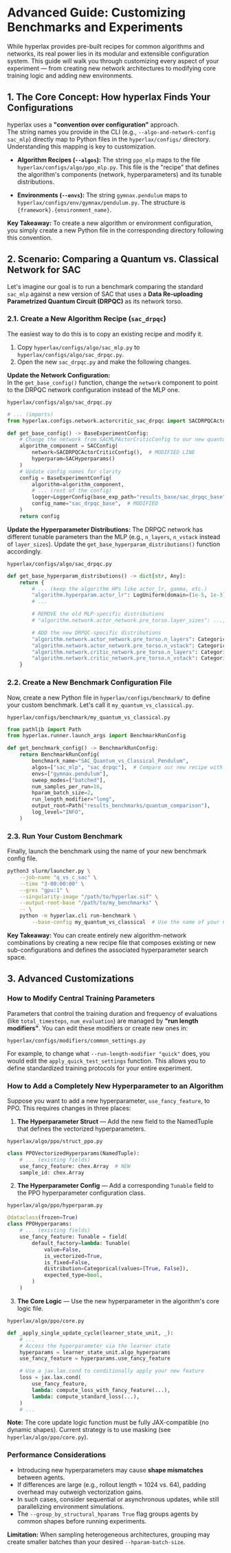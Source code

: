 # Advanced Guide: Customizing Benchmarks and Experiments

While hyperlax provides pre-built recipes for common algorithms and networks, its real power lies in its modular and extensible configuration system. This guide will walk you through customizing every aspect of your experiment — from creating new network architectures to modifying core training logic and adding new environments.

## 1. The Core Concept: How hyperlax Finds Your Configurations
    
hyperlax uses a **"convention over configuration"** approach.  
The string names you provide in the CLI (e.g., `--algo-and-network-config sac_mlp`) directly map to Python files in the `hyperlax/configs/` directory. Understanding this mapping is key to customization.

- **Algorithm Recipes (`--algos`):** The string `ppo_mlp` maps to the file `hyperlax/configs/algo/ppo_mlp.py`. This file is the "recipe" that defines the algorithm's components (network, hyperparameters) and its tunable distributions.

- **Environments (`--envs`):** The string `gymnax.pendulum` maps to `hyperlax/configs/env/gymnax/pendulum.py`. The structure is `{framework}.{environment_name}`.

**Key Takeaway:** To create a new algorithm or environment configuration, you simply create a new Python file in the corresponding directory following this convention.

## 2. Scenario: Comparing a Quantum vs. Classical Network for SAC

Let's imagine our goal is to run a benchmark comparing the standard `sac_mlp` against a new version of SAC that uses a **Data Re-uploading Parametrized Quantum Circuit (DRPQC)** as its network torso.

### 2.1. Create a New Algorithm Recipe (`sac_drpqc`)

The easiest way to do this is to copy an existing recipe and modify it.

1. Copy `hyperlax/configs/algo/sac_mlp.py` to `hyperlax/configs/algo/sac_drpqc.py`.
2. Open the new `sac_drpqc.py` and make the following changes.

**Update the Network Configuration:**  
In the `get_base_config()` function, change the `network` component to point to the DRPQC network configuration instead of the MLP one.

`hyperlax/configs/algo/sac_drpqc.py`
```python
# ... (imports)
from hyperlax.configs.network.actorcritic_sac_drpqc import SACDRPQCActorCriticConfig  # NEW IMPORT

def get_base_config() -> BaseExperimentConfig:
    # Change the network from SACMLPActorCriticConfig to our new quantum one
    algorithm_component = SACConfig(
        network=SACDRPQCActorCriticConfig(),  # MODIFIED LINE
        hyperparam=SACHyperparams()
    )
    # Update config names for clarity
    config = BaseExperimentConfig(
        algorithm=algorithm_component,
        # ... (rest of the config)
        logger=LoggerConfig(base_exp_path="results_base/sac_drpqc_base"),  # MODIFIED
        config_name="sac_drpqc_base",  # MODIFIED
    )
    return config
````

**Update the Hyperparameter Distributions:**
The DRPQC network has different tunable parameters than the MLP (e.g., `n_layers`, `n_vstack` instead of `layer_sizes`).
Update the `get_base_hyperparam_distributions()` function accordingly.

`hyperlax/configs/algo/sac_drpqc.py`

```python
def get_base_hyperparam_distributions() -> dict[str, Any]:
    return {
        # ... (keep the algorithm HPs like actor_lr, gamma, etc.)
        "algorithm.hyperparam.actor_lr": LogUniform(domain=(1e-5, 1e-3)),
        # ...

        # REMOVE the old MLP-specific distributions
        # "algorithm.network.actor_network.pre_torso.layer_sizes": ...,

        # ADD the new DRPQC-specific distributions
        "algorithm.network.actor_network.pre_torso.n_layers": Categorical(values=[5, 10, 15]),
        "algorithm.network.actor_network.pre_torso.n_vstack": Categorical(values=[1, 2, 3]),
        "algorithm.network.critic_network.pre_torso.n_layers": Categorical(values=[5, 10, 15]),
        "algorithm.network.critic_network.pre_torso.n_vstack": Categorical(values=[1, 2, 3]),
    }
```

### 2.2. Create a New Benchmark Configuration File

Now, create a new Python file in `hyperlax/configs/benchmark/` to define your custom benchmark. Let's call it `my_quantum_vs_classical.py`.

`hyperlax/configs/benchmark/my_quantum_vs_classical.py`

```python
from pathlib import Path
from hyperlax.runner.launch_args import BenchmarkRunConfig

def get_benchmark_config() -> BenchmarkRunConfig:
    return BenchmarkRunConfig(
        benchmark_name="SAC_Quantum_vs_Classical_Pendulum",
        algos=["sac_mlp", "sac_drpqc"],  # Compare our new recipe with the old one
        envs=["gymnax.pendulum"],
        sweep_modes=["batched"],
        num_samples_per_run=16,
        hparam_batch_size=2,
        run_length_modifier="long",
        output_root=Path("results_benchmarks/quantum_comparison"),
        log_level="INFO",
    )
```

### 2.3. Run Your Custom Benchmark

Finally, launch the benchmark using the name of your new benchmark config file.

```bash
python3 slurm/launcher.py \
    --job-name "q_vs_c_sac" \
    --time "3-00:00:00" \
    --gres "gpu:1" \
    --singularity-image "/path/to/hyperlax.sif" \
    --output-root-base "/path/to/my_benchmarks" \
    -- \
    python -m hyperlax.cli run-benchmark \
        --base-config my_quantum_vs_classical  # Use the name of your new file
```

**Key Takeaway:** You can create entirely new algorithm-network combinations by creating a new recipe file that composes existing or new sub-configurations and defines the associated hyperparameter search space.

## 3. Advanced Customizations

### How to Modify Central Training Parameters

Parameters that control the training duration and frequency of evaluations (like `total_timesteps`, `num_evaluation`) are managed by **"run length modifiers"**. You can edit these modifiers or create new ones in:

`hyperlax/configs/modifiers/common_settings.py`

For example, to change what `--run-length-modifier "quick"` does, you would edit the `apply_quick_test_settings` function. This allows you to define standardized training protocols for your entire experiment.

### How to Add a Completely New Hyperparameter to an Algorithm

Suppose you want to add a new hyperparameter, `use_fancy_feature`, to PPO. This requires changes in three places:

1. **The Hyperparameter Struct** — Add the new field to the NamedTuple that defines the vectorized hyperparameters.

`hyperlax/algo/ppo/struct_ppo.py`

```python
class PPOVectorizedHyperparams(NamedTuple):
    # ... (existing fields)
    use_fancy_feature: chex.Array  # NEW
    sample_id: chex.Array
```

2. **The Hyperparameter Config** — Add a corresponding `Tunable` field to the PPO hyperparameter configuration class.

`hyperlax/algo/ppo/hyperparam.py`

```python
@dataclass(frozen=True)
class PPOHyperparams:
    # ... (existing fields)
    use_fancy_feature: Tunable = field(
        default_factory=lambda: Tunable(
            value=False,
            is_vectorized=True,
            is_fixed=False,
            distribution=Categorical(values=[True, False]),
            expected_type=bool,
        )
    )
```

3. **The Core Logic** — Use the new hyperparameter in the algorithm's core logic file.

`hyperlax/algo/ppo/core.py`

```python
def _apply_single_update_cycle(learner_state_unit, _):
    # ...
    # Access the hyperparameter via the learner state
    hyperparams = learner_state_unit.algo_hyperparams
    use_fancy_feature = hyperparams.use_fancy_feature

    # Use a jax.lax.cond to conditionally apply your new feature
    loss = jax.lax.cond(
        use_fancy_feature,
        lambda: compute_loss_with_fancy_feature(...),
        lambda: compute_standard_loss(...),
    )
    # ...
```

**Note:** The core update logic function must be fully JAX-compatible (no dynamic shapes). Current strategy is to use masking (see `hyperlax/algo/ppo/core.py`).

### Performance Considerations

* Introducing new hyperparameters may cause **shape mismatches** between agents.
* If differences are large (e.g., rollout length = 1024 vs. 64), padding overhead may outweigh vectorization gains.
* In such cases, consider sequential or asynchronous updates, while still parallelizing environment simulations.
* The `--group_by_structural_hparams True` flag groups agents by common shapes before running experiments.

**Limitation:** When sampling heterogeneous architectures, grouping may create smaller batches than your desired `--hparam-batch-size`.

